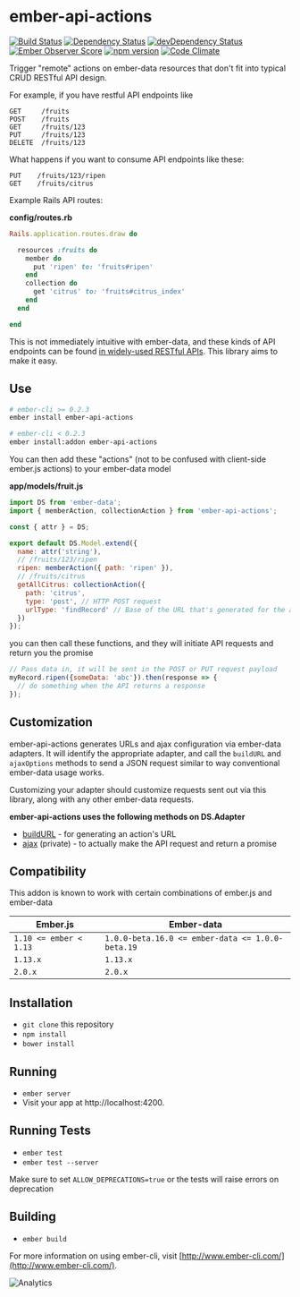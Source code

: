 # ember-api-actions

[![Build Status](https://travis-ci.org/mike-north/ember-api-actions.svg?branch=master)](https://travis-ci.org/mike-north/ember-api-actions)
[![Dependency Status](https://david-dm.org/mike-north/ember-api-actions.svg)](https://david-dm.org/mike-north/ember-api-actions)
[![devDependency Status](https://david-dm.org/mike-north/ember-api-actions/dev-status.svg)](https://david-dm.org/mike-north/ember-api-actions#info=devDependencies)
[![Ember Observer Score](http://emberobserver.com/badges/ember-api-actions.svg)](http://emberobserver.com/addons/ember-api-actions)
[![npm version](https://badge.fury.io/js/ember-api-actions.svg)](http://badge.fury.io/js/ember-api-actions)
[![Code Climate](https://codeclimate.com/github/mike-north/ember-api-actions/badges/gpa.svg)](https://codeclimate.com/github/mike-north/ember-api-actions)

Trigger "remote" actions on ember-data resources that don't fit into typical CRUD RESTful API design.

For example, if you have restful API endpoints like

```
GET     /fruits
POST    /fruits
GET     /fruits/123
PUT     /fruits/123
DELETE  /fruits/123
```

What happens if you want to consume API endpoints like these:

```
PUT    /fruits/123/ripen
GET    /fruits/citrus
```

Example Rails API routes:

**config/routes.rb**

```rb
Rails.application.routes.draw do

  resources :fruits do
    member do
      put 'ripen' to: 'fruits#ripen'
    end
    collection do
      get 'citrus' to: 'fruits#citrus_index'
    end
  end

end

```


This is not immediately intuitive with ember-data, and these kinds of API endpoints can be found [in widely-used RESTful APIs](https://developer.github.com/v3/gists/#star-a-gist). This library aims to make it easy. 



## Use
```sh
# ember-cli >= 0.2.3
ember install ember-api-actions

# ember-cli < 0.2.3
ember install:addon ember-api-actions

```

You can then add these "actions" (not to be confused with client-side ember.js actions) to your ember-data model


**app/models/fruit.js**
```js
import DS from 'ember-data';
import { memberAction, collectionAction } from 'ember-api-actions';

const { attr } = DS;

export default DS.Model.extend({
  name: attr('string'),
  // /fruits/123/ripen
  ripen: memberAction({ path: 'ripen' }),
  // /fruits/citrus
  getAllCitrus: collectionAction({
    path: 'citrus',
    type: 'post', // HTTP POST request
    urlType: 'findRecord' // Base of the URL that's generated for the action
  })
});
```

you can then call these functions, and they will initiate API requests and return you the promise

```js
// Pass data in, it will be sent in the POST or PUT request payload
myRecord.ripen({someData: 'abc'}).then(response => {
  // do something when the API returns a response
});
```

## Customization

ember-api-actions generates URLs and ajax configuration via ember-data adapters. It will identify the appropriate adapter, and call the `buildURL` and `ajaxOptions` methods to send a JSON request similar to way conventional ember-data usage works. 

Customizing your adapter should customize requests sent out via this library, along with any other ember-data requests. 

**ember-api-actions uses the following methods on DS.Adapter**

* [buildURL](http://emberjs.com/api/data/classes/DS.RESTAdapter.html#method_buildURL) - for generating an action's URL
* [ajax](https://github.com/emberjs/data/blob/v1.13.4/packages/ember-data/lib/adapters/rest-adapter.js#L836-L859) (private) - to actually make the API request and return a promise

## Compatibility

This addon is known to work with certain combinations of ember.js and ember-data

Ember.js | Ember-data
---------|-------------
`1.10 <= ember < 1.13` | `1.0.0-beta.16.0 <= ember-data <= 1.0.0-beta.19`
`1.13.x` | `1.13.x`
`2.0.x` | `2.0.x`

## Installation

* `git clone` this repository
* `npm install`
* `bower install`

## Running

* `ember server`
* Visit your app at http://localhost:4200.

## Running Tests

* `ember test`
* `ember test --server`

Make sure to set `ALLOW_DEPRECATIONS=true` or the tests will raise
errors on deprecation

## Building

* `ember build`

For more information on using ember-cli, visit [http://www.ember-cli.com/](http://www.ember-cli.com/).

![Analytics](https://ga-beacon.appspot.com/UA-66610985-1/mike-north/ember-api-actions/readme)
